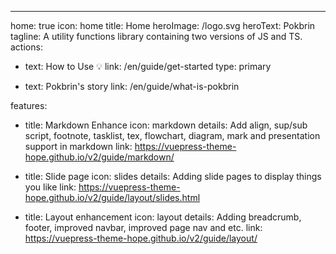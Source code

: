 ---
home: true
icon: home
title: Home
heroImage: /logo.svg
heroText: Pokbrin
tagline: A utility functions library containing two versions of JS and TS.
actions:
  - text: How to Use 💡
    link: /en/guide/get-started
    type: primary

  - text: Pokbrin's story
    link: /en/guide/what-is-pokbrin

features:
  - title: Markdown Enhance
    icon: markdown
    details: Add align, sup/sub script, footnote, tasklist, tex, flowchart, diagram, mark and presentation support in markdown
    link: https://vuepress-theme-hope.github.io/v2/guide/markdown/

  - title: Slide page
    icon: slides
    details: Adding slide pages to display things you like
    link: https://vuepress-theme-hope.github.io/v2/guide/layout/slides.html

  - title: Layout enhancement
    icon: layout
    details: Adding breadcrumb, footer, improved navbar, improved page nav and etc.
    link: https://vuepress-theme-hope.github.io/v2/guide/layout/
